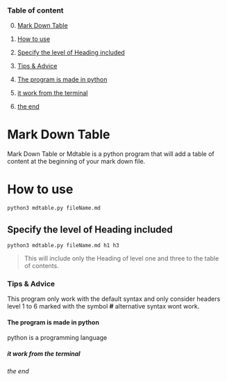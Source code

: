 ### Table of content

0. [Mark Down Table](#mark-down-table)

1. [How to use](#how-to-use)

2. [Specify the level of Heading included](#specify-the-level-of-heading-included)

3. [Tips & Advice](#tips-&-advice)

4. [The program is made in python](#the-program-is-made-in-python)

5. [it work from the terminal](#it-work-from-the-terminal)

6. [the end](#the-end)

# Mark Down Table
Mark Down Table or Mdtable is a python program that will add a table of content at the beginning of your mark down file.

# How to use
```
python3 mdtable.py fileName.md 
```

## Specify the level of Heading included
```
python3 mdtable.py fileName.md h1 h3
```
> This will include only the Heading of level one and three to the table of contents. 

### Tips & Advice
This program only work with the default syntax and only consider headers level 1 to 6 marked with the symbol __#__ alternative syntax wont work.

#### The program is made in python
python is a programming language

##### it work from the terminal

###### the end  
